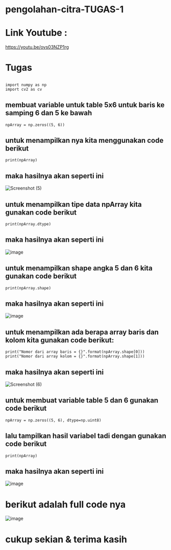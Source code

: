 # pengolahan-citra-TUGAS-1

# Link Youtube :

https://youtu.be/ovs03NZP1rg

# Tugas 

## 
```
import numpy as np
import cv2 as cv
```

## membuat variable untuk table 5x6 untuk baris ke samping 6 dan 5 ke bawah
```
npArray = np.zeros((5, 6))
```

## untuk menampilkan nya kita menggunakan code berikut 
```
print(npArray)
```

## maka hasilnya akan seperti ini

![Screenshot (5)](https://github.com/Mverdy22A2/pengolahan-citra-TUGAS-1/assets/115523263/143ed195-135a-4ce1-b8ce-1c79eba09b2d)

## untuk menampilkan tipe data npArray kita gunakan code berikut
```
print(npArray.dtype)
```

## maka hasilnya akan seperti ini

![image](https://github.com/Mverdy22A2/pengolahan-citra-TUGAS-1/assets/115523263/2e8a1fe5-4081-45f0-91ba-5ce03efbda0f)

## untuk menampilkan shape angka 5 dan 6 kita gunakan code berikut
```
print(npArray.shape)
```
## maka hasilnya akan seperti ini

![image](https://github.com/Mverdy22A2/pengolahan-citra-TUGAS-1/assets/115523263/51d40439-2a48-4e49-ad4c-35fdbad2f2cc)

## untuk menampilkan ada berapa array baris dan kolom kita gunakan code berikut:
```
print("Nomor dari array baris = {}".format(npArray.shape[0]))
print("Nomor dari array kolom = {}".format(npArray.shape[1]))
```

## maka hasilnya akan seperti ini

![Screenshot (6)](https://github.com/Mverdy22A2/pengolahan-citra-TUGAS-1/assets/115523263/b8313ef4-e8d9-4ccd-bfda-7445c8bc18b6)

## untuk membuat variable table 5 dan 6 gunakan code berikut 
```
npArray = np.zeros((5, 6), dtype=np.uint8)
```

## lalu tampilkan hasil variabel tadi dengan gunakan code berikut 
```
print(npArray)
```

## maka hasilnya akan seperti ini

![image](https://github.com/Mverdy22A2/pengolahan-citra-TUGAS-1/assets/115523263/89acc87b-55b3-480d-9cda-2ac6dcaba240)

# berikut adalah full code nya

![image](https://github.com/Mverdy22A2/pengolahan-citra-TUGAS-1/assets/115523263/cbbf7176-c0fd-48fa-8d61-df6b39aea685)


# cukup sekian & terima kasih
